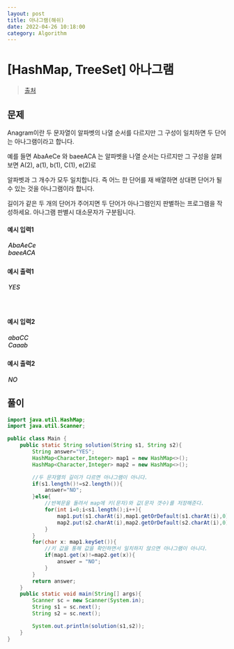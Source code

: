 ```yaml
---
layout: post
title: 아나그램(해쉬)
date: 2022-04-26 10:18:00
category: Algorithm
---
```


# [HashMap, TreeSet] 아나그램

> [출처](https://www.inflearn.com/course/%EC%9E%90%EB%B0%94-%EC%95%8C%EA%B3%A0%EB%A6%AC%EC%A6%98-%EB%AC%B8%EC%A0%9C%ED%92%80%EC%9D%B4-%EC%BD%94%ED%85%8C%EB%8C%80%EB%B9%84/)

## 문제

Anagram이란 두 문자열이 알파벳의 나열 순서를 다르지만 그 구성이 일치하면 두 단어는 아나그램이라고 합니다.

예를 들면 AbaAeCe 와 baeeACA 는 알파벳을 나열 순서는 다르지만 그 구성을 살펴보면 A(2), a(1), b(1), C(1), e(2)로

알파벳과 그 개수가 모두 일치합니다. 즉 어느 한 단어를 재 배열하면 상대편 단어가 될 수 있는 것을 아나그램이라 합니다.

길이가 같은 두 개의 단어가 주어지면 두 단어가 아나그램인지 판별하는 프로그램을 작성하세요. 아나그램 판별시 대소문자가 구분됩니다.

#### 예시 입력1

<h5 style = "margin-top:3px; margin-left:2px;font-weight:550">
AbaAeCe<br>
baeeACA

</h5>

#### 예시 출력1

<h5 style = "margin-top:3px; margin-left:2px; font-weight:550">YES</h5>

<br>

#### 예시 입력2

<h5 style = "margin-top:3px; margin-left:2px;font-weight:550">
abaCC<br>
Caaab

</h5>

#### 예시 출력2

<h5 style = "margin-top:3px; margin-left:2px; font-weight:550">NO</h5>

## 풀이

```java
import java.util.HashMap;
import java.util.Scanner;

public class Main {
    public static String solution(String s1, String s2){
        String answer="YES";
        HashMap<Character,Integer> map1 = new HashMap<>();
        HashMap<Character,Integer> map2 = new HashMap<>();

        //두 문자열의 길이가 다르면 아나그램이 아니다.
        if(s1.length()!=s2.length()){
            answer="NO";
        }else{
            //반복문을 돌려서 map에 키(문자)와 값(문자 갯수)를 저장해준다.
            for(int i=0;i<s1.length();i++){
                map1.put(s1.charAt(i),map1.getOrDefault(s1.charAt(i),0)+1);
                map2.put(s2.charAt(i),map2.getOrDefault(s2.charAt(i),0)+1);
            }
        }
        for(char x: map1.keySet()){
            //키 값을 통해 값을 확인하면서 일치하지 않으면 아나그램이 아니다.
            if(map1.get(x)!=map2.get(x)){
                answer = "NO";
            }
        }
        return answer;
    }
    public static void main(String[] args){
        Scanner sc = new Scanner(System.in);
        String s1 = sc.next();
        String s2 = sc.next();

        System.out.println(solution(s1,s2));
    }
}
```
